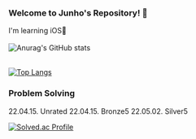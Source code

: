 ### Welcome to Junho's Repository! 👋


I'm learning iOS🍎
<br> </br>
![Anurag's GitHub stats](https://github-readme-stats.vercel.app/api?username=L-j-h-c&show_icons=true&theme=radical)
<br> </br>

[![Top Langs](https://github-readme-stats.vercel.app/api/top-langs/?username=L-j-h-c&layout=compact&count_private=true)](https://github.com/anuraghazra/github-readme-stats)

### Problem Solving
22.04.15. Unrated
22.04.15. Bronze5
22.05.02. Silver5

[![Solved.ac Profile](http://mazassumnida.wtf/api/v2/generate_badge?boj=seolagir)](https://solved.ac/seolagir/)

<!--
**L-j-h-c/L-j-h-c** is a ✨ _special_ ✨ repository because its `README.md` (this file) appears on your GitHub profile.

Here are some ideas to get you started:

- 🔭 I’m currently working on ...
- 🌱 I’m currently learning ...
- 👯 I’m looking to collaborate on ...
- 🤔 I’m looking for help with ...
- 💬 Ask me about ...
- 📫 How to reach me: ...
- 😄 Pronouns: ...
- ⚡ Fun fact: ...
-->
